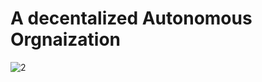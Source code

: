# A decentalized Autonomous Orgnaization
![2](https://user-images.githubusercontent.com/69304233/147541061-6ee00016-67d5-4a7d-92ca-327a8def7b3a.PNG)
